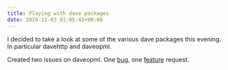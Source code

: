 ```yaml
---
title: Playing with dave packages
date: 2020-11-03 01:05:43+00:00
---
```


I decided to take a look at some of the various dave packages this evening. In particular davehttp and daveopml.

Created two issues on daveopml. One <a href="https://github.com/scripting/opml/issues/2">bug</a>, one <a href="https://github.com/scripting/opml/issues/3">feature</a> request.

